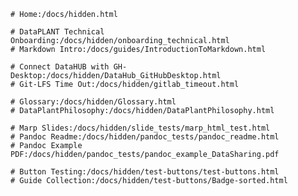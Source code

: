 ---
---

```The Hidden Menu
# Home:/docs/hidden.html
```

```Tutorials
# DataPLANT Technical Onboarding:/docs/hidden/onboarding_technical.html
# Markdown Intro:/docs/guides/IntroductionToMarkdown.html
```

```Workarounds
# Connect DataHUB with GH-Desktop:/docs/hidden/DataHub_GitHubDesktop.html
# Git-LFS Time Out:/docs/hidden/gitlab_timeout.html
```

```Unfinished docs
# Glossary:/docs/hidden/Glossary.html
# DataPlantPhilosophy:/docs/hidden/DataPlantPhilosophy.html
```

```Tests
# Marp Slides:/docs/hidden/slide_tests/marp_html_test.html
# Pandoc Readme:/docs/hidden/pandoc_tests/pandoc_readme.html
# Pandoc Example PDF:/docs/hidden/pandoc_tests/pandoc_example_DataSharing.pdf
```

```Button Testing
# Button Testing:/docs/hidden/test-buttons/test-buttons.html
# Guide Collection:/docs/hidden/test-buttons/Badge-sorted.html
```